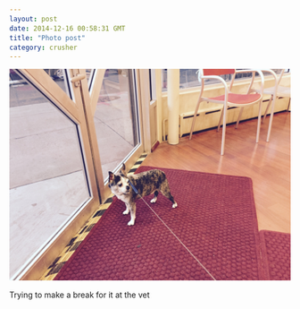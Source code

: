 ```yaml
---
layout: post
date: 2014-12-16 00:58:31 GMT
title: "Photo post"
category: crusher
---
```

![travisj](/images/a78827aac67817de98313e5c0e1557837f0186ac6b661e13deab6788423474cc.jpg)

Trying to make a break for it at the vet

